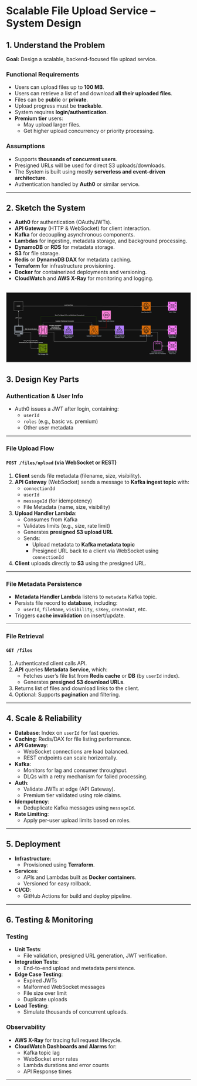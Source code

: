 # Scalable File Upload Service – System Design

## 1. Understand the Problem

**Goal:** Design a scalable, backend-focused file upload service.

### Functional Requirements
- Users can upload files up to **100 MB**.
- Users can retrieve a list of and download **all their uploaded files**.
- Files can be **public** or **private**.
- Upload progress must be **trackable**.
- System requires **login/authentication**.
- **Premium tier** users:
    - May upload larger files.
    - Get higher upload concurrency or priority processing.

### Assumptions
- Supports **thousands of concurrent users**.
- Presigned URLs will be used for direct S3 uploads/downloads.
- The System is built using mostly **serverless and event-driven architecture**.
- Authentication handled by **Auth0** or similar service.
---

## 2. Sketch the System

- **Auth0** for authentication (OAuth/JWTs).
- **API Gateway** (HTTP & WebSocket) for client interaction.
- **Kafka** for decoupling asynchronous components.
- **Lambdas** for ingesting, metadata storage, and background processing.
- **DynamoDB** or **RDS** for metadata storage.
- **S3** for file storage.
- **Redis** or **DynamoDB DAX** for metadata caching.
- **Terraform** for infrastructure provisioning.
- **Docker** for containerized deployments and versioning.
- **CloudWatch** and **AWS X-Ray** for monitoring and logging.

![System Design Diagram](./Diagram.png)
---

## 3. Design Key Parts

### Authentication & User Info
- Auth0 issues a JWT after login, containing:
    - `userId`
    - `roles` (e.g., basic vs. premium)
    - Other user metadata

---

### File Upload Flow

#### `POST /files/upload` (via WebSocket or REST)
1. **Client** sends file metadata (filename, size, visibility).
2. **API Gateway** (WebSocket) sends a message to **Kafka ingest topic** with:
    - `connectionId`
    - `userId`
    - `messageId` (for idempotency)
    - File Metadata (name, size, visibility)
3. **Upload Handler Lambda**:
    - Consumes from Kafka
    - Validates limits (e.g., size, rate limit)
    - Generates **presigned S3 upload URL**
    - Sends:
        - Upload metadata to **Kafka metadata topic**
        - Presigned URL back to a client via WebSocket using `connectionId`
4. **Client** uploads directly to **S3** using the presigned URL.

---

### File Metadata Persistence

- **Metadata Handler Lambda** listens to `metadata` Kafka topic.
- Persists file record to **database**, including:
    - `userId`, `fileName`, `visibility`, `s3Key`, `createdAt`, etc.
- Triggers **cache invalidation** on insert/update.

---

### File Retrieval

#### `GET /files`
1. Authenticated client calls API.
2. **API** queries **Metadata Service**, which:
    - Fetches user’s file list from **Redis cache** or **DB** (by `userId` index).
    - Generates **presigned S3 download URLs**.
3. Returns list of files and download links to the client.
4. Optional: Supports **pagination** and filtering.

---

## 4. Scale & Reliability

- **Database**: Index on `userId` for fast queries.
- **Caching**: Redis/DAX for file listing performance.
- **API Gateway**:
    - WebSocket connections are load balanced.
    - REST endpoints can scale horizontally.
- **Kafka**:
    - Monitors for lag and consumer throughput.
    - DLQs with a retry mechanism for failed processing.
- **Auth**:
    - Validate JWTs at edge (API Gateway).
    - Premium tier validated using role claims.
- **Idempotency**:
    - Deduplicate Kafka messages using `messageId`.
- **Rate Limiting**:
    - Apply per-user upload limits based on roles.

---

## 5. Deployment

- **Infrastructure**:
    - Provisioned using **Terraform**.
- **Services**:
    - APIs and Lambdas built as **Docker containers**.
    - Versioned for easy rollback.
- **CI/CD**:
    - GitHub Actions for build and deploy pipeline.

---

## 6. Testing & Monitoring

### Testing
- **Unit Tests**:
    - File validation, presigned URL generation, JWT verification.
- **Integration Tests**:
    - End-to-end upload and metadata persistence.
- **Edge Case Testing**:
    - Expired JWTs
    - Malformed WebSocket messages
    - File size over limit
    - Duplicate uploads
- **Load Testing**:
    - Simulate thousands of concurrent uploads.

### Observability
- **AWS X-Ray** for tracing full request lifecycle.
- **CloudWatch Dashboards and Alarms** for:
    - Kafka topic lag
    - WebSocket error rates
    - Lambda durations and error counts
    - API Response times

---

